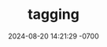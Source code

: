 ---
layout: post
title:  "tagging"
date:   2024-08-20 14:21:29 -0700
tags: [Pwnable.kr, Crypto, SekaiCTF, Blockchain, Writeup, Ethernaut, GlacierCTF, "HTB Cyber Apocalypse CTF 2025", Sui, Move]
exclude: true
---